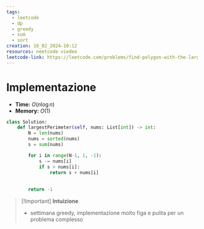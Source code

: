 ```yaml
---
tags:
  - leetcode
  - dp
  - greedy
  - sum
  - sort
creation: 16_02_2024-10:12
resources: neetcode viedeo
leetcode-link: https://leetcode.com/problems/find-polygon-with-the-largest-perimeter/description/?envType=daily-question&envId=2024-02-15
---
```

# Implementazione

- **Time:** $O(n\log n)$
- **Memory:** $O(1)$

```python
class Solution:
    def largestPerimeter(self, nums: List[int]) -> int:
        N = len(nums)
        nums = sorted(nums)
        s = sum(nums)

        for i in range(N-1, 1, -1):
            s -= nums[i]
            if s > nums[i]:
                return s + nums[i]
            
    
        return -1
```

>[!Important] **Intuizione**
> - settimana greedy, implementazione molto figa e pulita per un problema complesso

